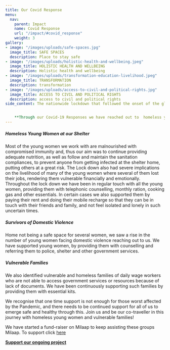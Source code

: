 ```yaml
---
title: Our Covid Response
menu:
  nav:
    parent: Impact
    name: Covid Response
    url: "/impact/#covid_response"
    weight: 3
gallery:
- image: "/images/uploads/safe-spaces.jpg"
  image_title: SAFE SPACES
  description: Place to stay safe
- image: "/images/uploads/holistic-health-and-wellbeing.jpeg"
  image_title: HOLISTIC HEALTH AND WELLBEING
  description: Holistic health and wellbeing
- image: "/images/uploads/transformation-education-livelihood.jpeg"
  image_title: TRANSFORMATION
  description: transformation
- image: "/images/uploads/access-to-civil-and-political-rights.jpg"
  image_title: ACCESS TO CIVIL AND POLITICAL RIGHTS
  description: access to civil and political rights
side_content: The nationwide lockdown that followed the onset of the global pandemic has not been so easy of marginalised and vulnerable sections of society, especially homeless young women that we work with. Our team has been working round the clock during the emergency situation, seeing to it that we reach out to homeless young women and other vulnerable groups to the best of our abilities.


    **Through our Covid-19 Responses we have reached out to  homeless young women and vulnerable families. Our efforts were focussed at providing them with not only monthly ration, but also supporting them to pay their monthly rent, phone top ups, and providing them with counselling and referrals to police and shelter homes.**
---
```

##### Homeless Young Women at our Shelter
Most of the young women we work with are malnourished with compromised immunity and, thus our aim was to continue providing adequate nutrition, as well as follow and maintain the sanitation compliances, to prevent anyone from getting infected at the shelter home, putting others at a great risk. The Lock down also had severe implications on the livelihood of many of the young women where several of them lost their jobs, rendering them vulnerable financially and emotionally. Throughout the lock down we have been in regular touch with all the young women, providing them with telephonic counselling, monthly ration, cooking gas and other essentials. In certain cases we also supported them by paying their rent and doing their mobile recharge so that they can be in touch with their friends and family, and not feel isolated and lonely in such uncertain times.

##### Survivors of Domestic Violence
Home not being a safe space for several women, we saw a rise in the number of young women facing domestic violence reaching out to us. We have supported young women, by providing them with counselling and referring them to police, shelter and other government services.

##### Vulnerable Families
We also identified vulnerable and homeless families of daily wage workers who are not able to access government services or resources because of lack of documents. We have been continuously supporting such families by providing them with essential kits.

We recognise that one time support is not enough for those worst affected by the Pandemic, and there needs to be continued support for all of us to emerge safe and healthy through this. Join us and be our co-traveller in this journey with homeless young women and vulnerable families!

We have started a fund-raiser on Milaap to keep assisting these groups Milaap. To support click [here](#)

**[Support our ongoing project](/get_involved/donate)**


